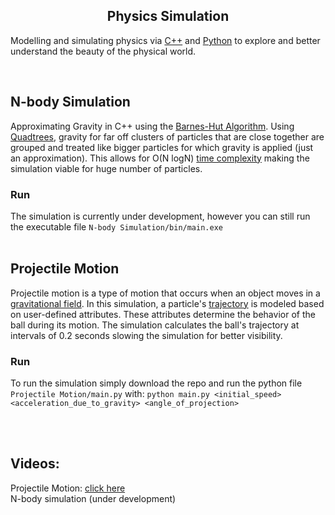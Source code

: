 <h2 align="center">Physics Simulation</h2>  


Modelling and simulating physics via [C++](https://isocpp.org/) and [Python](https://www.python.org/) to explore and better understand the beauty of the physical world.

<br>

## N-body Simulation
Approximating Gravity in C++ using the [Barnes-Hut Algorithm](https://en.wikipedia.org/wiki/Barnes%E2%80%93Hut_simulation). Using [Quadtrees](https://en.wikipedia.org/wiki/Quadtree), gravity for far off clusters of particles that are close together are grouped and treated like bigger particles for which gravity is applied (just an approximation). This allows for O(N logN) [time complexity](https://en.wikipedia.org/wiki/Time_complexity) making the simulation viable for huge number of particles.

### Run
The simulation is currently under development, however you can still run the executable file `N-body Simulation/bin/main.exe`
<br>
<br>

## Projectile Motion
Projectile motion is a type of motion that occurs when an object moves in a [gravitational field](https://en.wikipedia.org/wiki/Gravitational_field). In this simulation, a particle's [trajectory](https://en.wikipedia.org/wiki/Trajectory) is modeled based on user-defined attributes. These attributes determine the behavior of the ball during its motion. The simulation calculates the ball's trajectory at intervals of 0.2 seconds slowing the simulation for better visibility.

### Run
To run the simulation simply download the repo and run the python file `Projectile Motion/main.py` with: `python main.py <initial_speed> <acceleration_due_to_gravity> <angle_of_projection>`

<br>
<br>

## Videos:
Projectile Motion: [click here](https://youtu.be/h4Sw3zGjQJc)  
N-body simulation (under development)